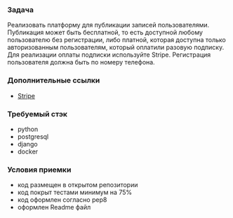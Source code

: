 ### Задача

Реализовать платформу для публикации записей пользователями. Публикация может быть бесплатной, то есть доступной любому пользователю без регистрации, либо платной, которая доступна только авторизованным пользователям, который оплатили разовую подписку. Для реализации оплаты подписки используйте Stripe. Регистрация пользователя должна быть по номеру телефона.

### Дополнительные ссылки

- [Stripe](https://stripe.com/docs/api)

### Требуемый стэк

- python
- postgresql
- django
- docker

### Условия приемки

- код размещен в открытом репозитории
- код покрыт тестами минимум на 75%
- код оформлен согласно pep8
- оформлен Readme файл

